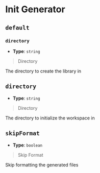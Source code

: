 
<!-- Generated by @storm-software/untyped -->
<!-- Do not edit this file directly -->

# Init Generator

## `default`

### `directory`
- **Type**: `string`

> Directory


The directory to create the library in


## `directory`
- **Type**: `string`

> Directory


The directory to initialize the workspace in


## `skipFormat`
- **Type**: `boolean`

> Skip Format


Skip formatting the generated files


